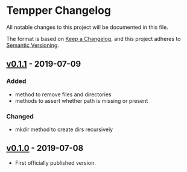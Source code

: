 # Tempper Changelog

All notable changes to this project will be documented in this file.

The format is based on [Keep a Changelog](https://keepachangelog.com/en/1.0.0/),
and this project adheres to [Semantic Versioning](https://semver.org/spec/v2.0.0.html).

## [v0.1.1] - 2019-07-09
### Added
- method to remove files and directories
- methods to assert whether path is missing or present

### Changed
- mkdir method to create dirs recursively

## [v0.1.0] - 2019-07-08
- First officially published version.

[v0.1.1]: https://gitlab.com/GCSBOSS/tempper/-/tags/v0.1.1
[v0.1.0]: https://gitlab.com/GCSBOSS/tempper/-/tags/v0.1.0
